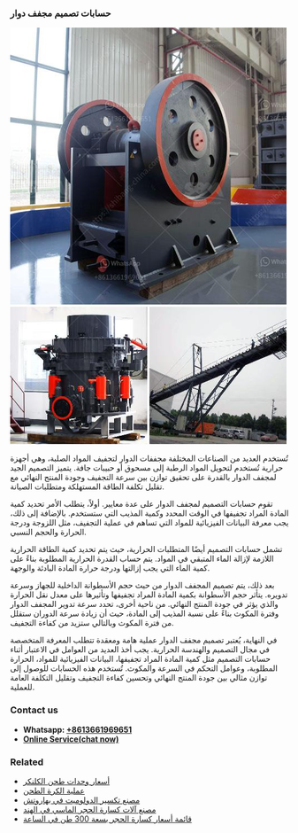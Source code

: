 <h3>حسابات تصميم مجفف دوار</h3><img src='1701850851.jpg' alt=''><p>تُستخدم العديد من الصناعات المختلفة مجففات الدوار لتجفيف المواد الصلبة، وهي أجهزة حرارية تُستخدم لتحويل المواد الرطبة إلى مسحوق أو حبيبات جافة. يتميز التصميم الجيد لمجفف الدوار بالقدرة على تحقيق توازن بين سرعة التجفيف وجودة المنتج النهائي مع تقليل تكلفة الطاقة المستهلكة ومتطلبات الصيانة.</p><p>تقوم حسابات التصميم لمجفف الدوار على عدة معايير. أولاً، يتطلب الأمر تحديد كمية المادة المراد تجفيفها في الوقت المحدد وكمية المذيب التي ستستخدم. بالإضافة إلى ذلك، يجب معرفة البيانات الفيزيائية للمواد التي تساهم في عملية التجفيف، مثل اللزوجة ودرجة الحرارة والحجم النسبي.</p><p>تشمل حسابات التصميم أيضًا المتطلبات الحرارية، حيث يتم تحديد كمية الطاقة الحرارية اللازمة لإزالة الماء المتبقي في المواد. يتم حساب القدرة الحرارية المطلوبة بناءً على كمية الماء التي يجب إزالتها ودرجة حرارة المادة البادئة والوجهة.</p><p>بعد ذلك، يتم تصميم المجفف الدوار من حيث حجم الأسطوانة الداخلية للجهاز وسرعة تدويره. يتأثر حجم الأسطوانة بكمية المادة المراد تجفيفها وتأثيرها على معدل نقل الحرارة والذي يؤثر في جودة المنتج النهائي. من ناحية أخرى، تحدد سرعة تدوير المجفف الدوار وفترة المكوث بناءً على نسبة المذيب إلى المادة، حيث أن زيادة سرعة الدوران ستقلل من فترة المكوث وبالتالي ستزيد من كفاءة التجفيف.</p><p>في النهاية، يُعتبر تصميم مجفف الدوار عملية هامة ومعقدة تتطلب المعرفة المتخصصة في مجال التصميم والهندسة الحرارية. يجب أخذ العديد من العوامل في الاعتبار أثناء حسابات التصميم مثل كمية المادة المراد تجفيفها، البيانات الفيزيائية للمواد، الحرارة المطلوبة، وعوامل التحكم في السرعة والمكوث. تُستخدم هذه الحسابات للوصول إلى توازن مثالي بين جودة المنتج النهائي وتحسين كفاءة التجفيف وتقليل التكلفة العامة للعملية.</p><h3>Contact us</h3><ul><li><strong>Whatsapp:&nbsp;<a href="https://wa.me/8613661969651">+8613661969651</a></strong></li><li><a href="https://swt.shibang-china.com/?git&amp;zhl&amp;حسابات تصميم مجفف دوار"><strong>Online Service(chat now)</strong></a></li></ul><h3>Related</h3><ul><li><a href='أسعار وحدات طحن الكلنكر.md'>أسعار وحدات طحن الكلنكر</a></li><li><a href='عملية الكرة الطحن.md'>عملية الكرة الطحن</a></li><li><a href='مصنع تكسير الدولوميت في بهاروتش.md'>مصنع تكسير الدولوميت في بهاروتش</a></li><li><a href='مصنع آلات كسارة الحجر الماسي في الهند.md'>مصنع آلات كسارة الحجر الماسي في الهند</a></li><li><a href='قائمة أسعار كسارة الحجر بسعة 300 طن في الساعة.md'>قائمة أسعار كسارة الحجر بسعة 300 طن في الساعة</a></li></ul>